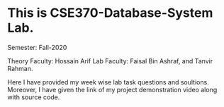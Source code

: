 # This is CSE370-Database-System Lab.
Semester: Fall-2020

Theory Faculty: Hossain Arif
Lab Faculty: Faisal Bin Ashraf, and Tanvir Rahman.

Here I have provided my week wise lab task questions and soultions.
Moreover, I have given the link of my project demonstration video along with source code.




